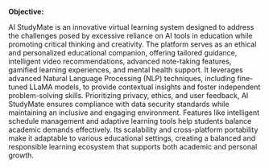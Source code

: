 **Objective:**

AI StudyMate is an innovative virtual learning system designed to address the challenges posed by excessive reliance on AI tools in education while promoting critical thinking and creativity. The platform serves as an ethical and personalized educational companion, offering tailored guidance, intelligent video recommendations,
advanced note-taking features, gamified learning experiences, and mental health support. It leverages advanced Natural Language Processing (NLP) techniques, including fine-tuned LLaMA models, to provide contextual insights and foster independent problem-solving skills. Prioritizing privacy, ethics, and user feedback, AI StudyMate ensures compliance with data security standards while maintaining an inclusive and engaging environment. Features like intelligent schedule management and adaptive learning tools help students balance academic demands effectively. Its scalability and cross-platform portability make it adaptable to various educational settings, creating a balanced and responsible learning ecosystem that supports both academic and personal growth.
